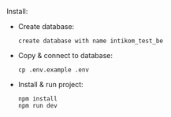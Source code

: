 Install:

- Create database:

    ```shell
    create database with name intikom_test_be
    ```

- Copy & connect to database:

    ```shell
    cp .env.example .env
    ```

- Install & run project:

    ```shell
    npm install
    npm run dev
    ```